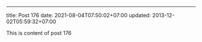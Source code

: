---
title: Post 176
date: 2021-08-04T07:50:02+07:00
updated: 2013-12-02T05:59:32+07:00

This is content of post 176